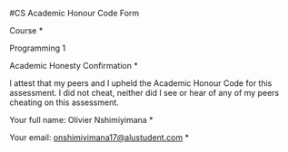 #CS Academic Honour Code Form

Course *

Programming 1


Academic Honesty Confirmation *

I attest that my peers and I upheld the Academic Honour Code for this assessment. I did not cheat, neither did I see or hear of any of my peers cheating on this assessment.

Your full name: Olivier Nshimiyimana *

Your email: onshimiyimana17@alustudent.com *
